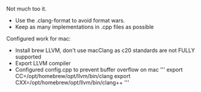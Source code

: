 Not much too it.

- Use the .clang-format to avoid format wars.
- Keep as many implementations in .cpp files as possible



Configured work for mac:

- Install brew LLVM, don't use macClang as c20 standards are not FULLY supported
- Export LLVM compiler
- Configured config.cpp to prevent buffer overflow on mac
'''
export CC=/opt/homebrew/opt/llvm/bin/clang
export CXX=/opt/homebrew/opt/llvm/bin/clang++
'''